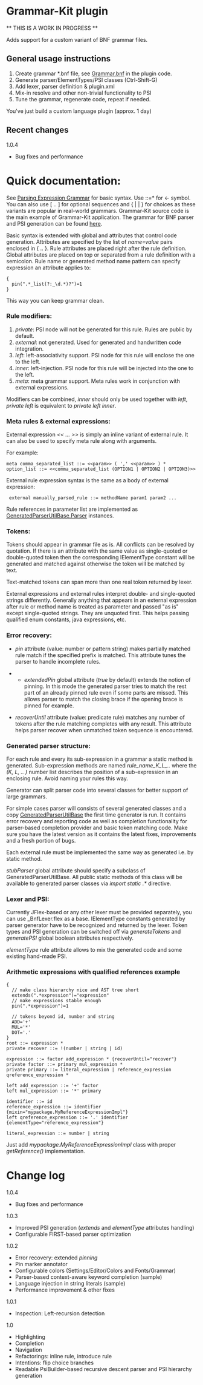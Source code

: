 
Grammar-Kit plugin
==================

** THIS IS A WORK IN PROGRESS **


Adds support for a custom variant of BNF grammar files.

General usage instructions
--------------------------
1. Create grammar *.bnf file, see [Grammar.bnf](https://github.com/JetBrains/Grammar-Kit/blob/master/grammars/Grammar.bnf) in the plugin code.
2. Generate parser/ElementTypes/PSI classes (Ctrl-Shift-G)
3. Add lexer, parser definition & plugin.xml
4. Mix-in resolve and other non-trivial functionality to PSI
5. Tune the grammar, regenerate code, repeat if needed.

You've just build a custom language plugin (approx. 1 day)

Recent changes
--------------
1.0.4

* Bug fixes and performance


Quick documentation:
====================
See [Parsing Expression Grammar](http://en.wikipedia.org/wiki/Parsing_expression_grammar) for basic syntax. Use ::=* for ← symbol. You can also use [ .. ] for optional sequences and { | | } for choices as these variants are popular in real-world grammars. Grammar-Kit source code is the main example of Grammar-Kit application. The grammar for BNF parser and PSI generation can be found [here](https://github.com/JetBrains/Grammar-Kit/blob/master/grammars/Grammar.bnf).

Basic syntax is extended with global and attributes that control code generation.
Attributes are specified by the list of *name=value* pairs enclosed in { .. }.
Rule attributes are placed right after the rule definition.
Global attributes are placed on top or separated from a rule definition with a semicolon.
Rule name or generated method name pattern can specify expression an attribute applies to:

````
{
  pin(".*_list(?:_\d.*)?")=1
}
````

This way you can keep grammar clean.

### Rule modifiers:
1. *private*:  PSI node will not be generated for this rule. Rules are public by default.
2. *external*:  not generated. Used for generated and handwritten code integration.
3. *left*:  left-associativity support. PSI node for this rule will enclose the one to the left.
4. *inner*:  left-injection. PSI node for this rule will be injected into the one to the left.
5. *meta*:  meta grammar support. Meta rules work in conjunction with external expressions.

Modifiers can be combined, *inner* should only be used together with *left*, *private left* is equivalent to *private left inner*.

### Meta rules & external expressions:
External expression *<< ... >>* is simply an inline variant of external rule. It can also be used to specify meta rule along with arguments.

For example:

````
meta comma_separated_list ::= <<param>> ( ',' <<param>> ) *
option_list ::= <<comma_separated_list (OPTION1 | OPTION2 | OPTION3)>>
````

External rule expression syntax is the same as a body of external expression:

````
 external manually_parsed_rule ::= methodName param1 param2 ...
````

Rule references in parameter list are implemented as [GeneratedParserUtilBase.Parser](https://github.com/JetBrains/Grammar-Kit/blob/master/support/org/intellij/grammar/parser/GeneratedParserUtilBase.java) instances.

### Tokens:
Tokens should appear in grammar file as is. All conflicts can be resolved by quotation.
If there is an attribute with the same value as single-quoted or double-quoted token
then the corresponding IElementType constant will be generated and matched against
otherwise the token will be matched by text.

Text-matched tokens can span more than one real token returned by lexer.

External expressions and external rules interpret double- and single-quoted strings differently.
Generally anything that appears in an external expression after rule or method name is treated
as parameter and passed "as is" except single-quoted strings. They are unquoted first.
This helps passing qualified enum constants, java expressions, etc.

### Error recovery:
* _pin_ attribute (value: number or pattern string) makes partially matched rule match
if the specified prefix is matched. This attribute tunes the parser to handle incomplete rules.

* * _extendedPin_ global attribute (_true_ by default) extends the notion of pinning. In this mode the
generated parser tries to match the rest part of an already pinned rule even if some parts are missed. This allows parser to match the closing brace if the opening brace is pinned for example.

* _recoverUntil_ attribute (value: predicate rule) matches any number of tokens after the rule
matching completes with any result. This attribute helps parser recover when unmatched token
sequence is encountered.

### Generated parser structure:
For each rule and every its sub-expression in a grammar a static method is generated.
Sub-expression methods are named *rule_name_K_L_..* where the *(K, L, .. )* number list describes the position of a sub-expression in an enclosing rule. Avoid naming your rules this way.

Generator can split parser code into several classes for better support of large grammars.

For simple cases parser will consists of several generated classes and a copy [GeneratedParserUtilBase](https://github.com/JetBrains/Grammar-Kit/blob/master/support/org/intellij/grammar/parser/GeneratedParserUtilBase.java) the first time generator is run. It contains error recovery and reporting code as well as completion functionality for parser-based completion provider and basic token matching code. Make sure you have the latest version as it contains the latest fixes, improvements and a fresh portion of bugs.

Each external rule must be implemented the same way as generated i.e. by static method.

*stubParser* global attribute should specify a subclass of GeneratedParserUtilBase. All public static methods of this class will be available to generated parser classes via  _import static .*_ directive.

### Lexer and PSI:
Currently JFlex-based or any other lexer must be provided separately, you can use _BnfLexer.flex as a base. IElementType constants generated by parser generator have to be recognized and returned by the lexer. Token types and PSI generation can be switched off via *generateTokens* and *generatePSI* global boolean attributes respectively.
 
*elementType* rule attribute allows to mix the generated code and some existing hand-made PSI.   

### Arithmetic expressions with qualified references example

````
{
  // make class hierarchy nice and AST tree short
  extends(".*expression")="expression"
  // make expressions stable enough
  pin(".*expression")=1

  // tokens beyond id, number and string
  ADD='+'
  MUL='*'
  DOT='.'
}
root ::= expression *
private recover ::= !(number | string | id)

expression ::= factor add_expression * {recoverUntil="recover"}
private factor ::= primary mul_expression *
private primary ::= literal_expression | reference_expression qreference_expression *

left add_expression ::= '+' factor
left mul_expression ::= '*' primary

identifier ::= id
reference_expression ::= identifier {mixin="mypackage.MyReferenceExpressionImpl"}
left qreference_expression ::= '.' identifier {elementType="reference_expression"}

literal_expression ::= number | string
````

Just add *mypackage.MyReferenceExpressionImpl* class with proper *getReference()* implementation.

Change log
==========
1.0.4

* Bug fixes and performance

1.0.3

* Improved PSI generation (*extends* and *elementType* attributes handling)
* Configurable FIRST-based parser optimization

1.0.2

* Error recovery: extended *pinning*
* Pin marker annotator
* Configurable colors (Settings/Editor/Colors and Fonts/Grammar)
* Parser-based context-aware keyword completion (sample)
* Language injection in string literals (sample)
* Performance improvement & other fixes

1.0.1

* Inspection: Left-recursion detection

1.0

* Highlighting
* Completion
* Navigation
* Refactorings: inline rule, introduce rule
* Intentions: flip choice branches
* Readable PsiBuilder-based recursive descent parser and PSI hierarchy generation


